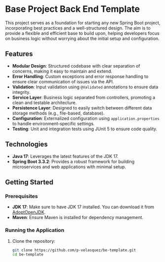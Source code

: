 # Base Project Back End Template

This project serves as a foundation for starting any new Spring Boot project, incorporating best practices and a well-structured design. The aim is to provide a flexible and efficient base to build upon, helping developers focus on business logic without worrying about the initial setup and configuration.

## Features

- **Modular Design**: Structured codebase with clear separation of concerns, making it easy to maintain and extend.
- **Error Handling**: Custom exceptions and error response handling to ensure clear communication of issues via the API.
- **Validation**: Input validation using `@Validated` annotations to ensure data integrity.
- **Service Layer**: Business logic separated from controllers, promoting a clean and testable architecture.
- **Persistence Layer**: Designed to easily switch between different data storage methods (e.g., file-based, database).
- **Configuration**: Externalized configuration using `application.properties` to handle environment-specific settings.
- **Testing**: Unit and integration tests using JUnit 5 to ensure code quality.

## Technologies

- **Java 17**: Leverages the latest features of the JDK 17.
- **Spring Boot 3.3.2**: Provides a robust framework for building microservices and web applications with minimal setup.

## Getting Started

### Prerequisites

- **JDK 17**: Make sure to have JDK 17 installed. You can download it from [AdoptOpenJDK](https://adoptopenjdk.net/).
- **Maven**: Ensure Maven is installed for dependency management.

### Running the Application

1. Clone the repository:
   ```bash
   git clone https://github.com/p-velasquez/be-template.git
   cd be-template
